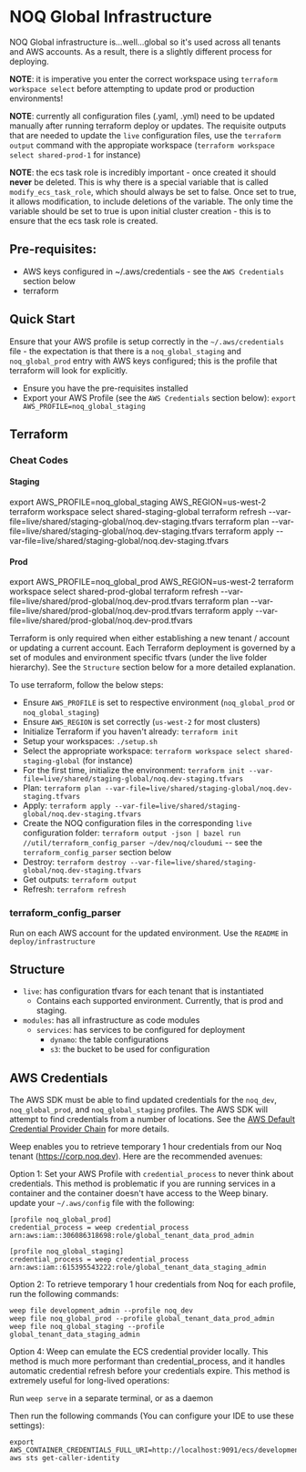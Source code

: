 # NOQ Global Infrastructure

NOQ Global infrastructure is...well...global so it's used across all tenants and AWS accounts.
As a result, there is a slightly different process for deploying.

**NOTE**: it is imperative you enter the correct workspace using `terraform workspace select` before attempting to
update prod or production environments!

**NOTE**: currently all configuration files (.yaml, .yml) need to be updated manually after running terraform deploy or updates. The requisite outputs that are needed to update the `live` configuration files, use the `terraform output` command with the appropiate workspace (`terraform workspace select shared-prod-1` for instance)

**NOTE**: the ecs task role is incredibly important - once created it should **never** be deleted. This is why there is a special variable that is called `modify_ecs_task_role`, which should always be set to false. Once set to true, it allows modification, to include deletions of the variable.
The only time the variable should be set to true is upon initial cluster creation - this is to ensure that the ecs task role is created.

## Pre-requisites:

- AWS keys configured in ~/.aws/credentials - see the `AWS Credentials` section below
- terraform

## Quick Start

Ensure that your AWS profile is setup correctly in the `~/.aws/credentials` file - the expectation is that there is a
`noq_global_staging` and `noq_global_prod` entry with AWS keys configured; this is the profile that terraform will look for explicitly.

- Ensure you have the pre-requisites installed
- Export your AWS Profile (see the `AWS Credentials` section below): `export AWS_PROFILE=noq_global_staging`

## Terraform

### Cheat Codes

#### Staging

export AWS_PROFILE=noq_global_staging AWS_REGION=us-west-2
terraform workspace select shared-staging-global
terraform refresh --var-file=live/shared/staging-global/noq.dev-staging.tfvars
terraform plan --var-file=live/shared/staging-global/noq.dev-staging.tfvars
terraform apply --var-file=live/shared/staging-global/noq.dev-staging.tfvars

#### Prod

export AWS_PROFILE=noq_global_prod AWS_REGION=us-west-2
terraform workspace select shared-prod-global
terraform refresh --var-file=live/shared/prod-global/noq.dev-prod.tfvars
terraform plan --var-file=live/shared/prod-global/noq.dev-prod.tfvars
terraform apply --var-file=live/shared/prod-global/noq.dev-prod.tfvars

Terraform is only required when either establishing a new tenant / account or updating a current account. Each Terraform deployment is governed by a set of modules and environment specific tfvars (under the live folder hierarchy). See the `Structure` section below for a more detailed explanation.

To use terraform, follow the below steps:

- Ensure `AWS_PROFILE` is set to respective environment (`noq_global_prod` or `noq_global_staging`)
- Ensure `AWS_REGION` is set correctly (`us-west-2` for most clusters)
- Initialize Terraform if you haven't already: `terraform init`
- Setup your workspaces: `./setup.sh`
- Select the appropriate workspace: `terraform workspace select shared-staging-global` (for instance)
- For the first time, initialize the environment: `terraform init --var-file=live/shared/staging-global/noq.dev-staging.tfvars`
- Plan: `terraform plan --var-file=live/shared/staging-global/noq.dev-staging.tfvars`
- Apply: `terraform apply --var-file=live/shared/staging-global/noq.dev-staging.tfvars`
- Create the NOQ configuration files in the corresponding `live` configuration folder: `terraform output -json | bazel run //util/terraform_config_parser ~/dev/noq/cloudumi` -- see the `terraform_config_parser` section below
- Destroy: `terraform destroy --var-file=live/shared/staging-global/noq.dev-staging.tfvars`
- Get outputs: `terraform output`
- Refresh: `terraform refresh`

### terraform_config_parser

Run on each AWS account for the updated environment. Use the `README` in `deploy/infrastructure`

## Structure

- `live`: has configuration tfvars for each tenant that is instantiated
  - Contains each supported environment. Currently, that is prod and staging.
- `modules`: has all infrastructure as code modules
  - `services`: has services to be configured for deployment
    - `dynamo`: the table configurations
    - `s3`: the bucket to be used for configuration

## AWS Credentials

The AWS SDK must be able to find updated credentials for the `noq_dev`, `noq_global_prod`, and `noq_global_staging` profiles.
The AWS SDK will attempt to find credentials from a number of locations. See the [AWS Default Credential Provider Chain](https://docs.aws.amazon.com/sdk-for-java/v1/developer-guide/credentials.html#credentials-default) for more details.

Weep enables you to retrieve temporary 1 hour credentials from our Noq tenant (https://corp.noq.dev). Here
are the recommended avenues:

Option 1: Set your AWS Profile with `credential_process` to never think about credentials. This method is problematic
if you are running services in a container and the container doesn't have access to the Weep binary.
update your `~/.aws/config` file with the following:

```
[profile noq_global_prod]
credential_process = weep credential_process  arn:aws:iam::306086318698:role/global_tenant_data_prod_admin

[profile noq_global_staging]
credential_process = weep credential_process arn:aws:iam::615395543222:role/global_tenant_data_staging_admin
```

Option 2: To retrieve temporary 1 hour credentials from Noq for each profile, run the following commands:

```
weep file development_admin --profile noq_dev
weep file noq_global_prod --profile global_tenant_data_prod_admin
weep file noq_global_staging --profile global_tenant_data_staging_admin
```

Option 4: Weep can emulate the ECS credential provider locally. This method is much more performant than credential_process, and
it handles automatic credential refresh before your credentials expire. This method is extremely useful for long-lived operations:

Run `weep serve` in a separate terminal, or as a daemon

Then run the following commands (You can configure your IDE to use these settings):

```
export AWS_CONTAINER_CREDENTIALS_FULL_URI=http://localhost:9091/ecs/development_admin
aws sts get-caller-identity
```
